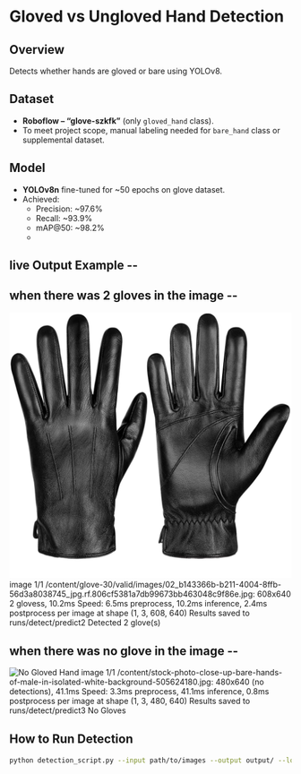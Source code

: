 # Gloved vs Ungloved Hand Detection

## Overview
Detects whether hands are gloved or bare using YOLOv8.

## Dataset
- **Roboflow – “glove-szkfk”** (only `gloved_hand` class).
- To meet project scope, manual labeling needed for `bare_hand` class or supplemental dataset.

## Model
- **YOLOv8n** fine-tuned for ~50 epochs on glove dataset.
- Achieved:
  - Precision: ~97.6%
  - Recall: ~93.9%
  - mAP@50: ~98.2%
  - 
## live Output Example --
## when there was 2 gloves in the image --
![Gloved Hand](https://github.com/jatinavi/Glove_Detection/blob/main/02_b143366b-b211-4004-8ffb-56d3a8038745_jpg.rf.806cf5381a7db99673bb463048c9f86e.jpg)
image 1/1 /content/glove-30/valid/images/02_b143366b-b211-4004-8ffb-56d3a8038745_jpg.rf.806cf5381a7db99673bb463048c9f86e.jpg: 608x640 2 glovess, 10.2ms
Speed: 6.5ms preprocess, 10.2ms inference, 2.4ms postprocess per image at shape (1, 3, 608, 640)
Results saved to runs/detect/predict2
Detected 2 glove(s)
## when there was no glove in the image --
![No Gloved Hand](test_images/sample.jpg)
image 1/1 /content/stock-photo-close-up-bare-hands-of-male-in-isolated-white-background-505624180.jpg: 480x640 (no detections), 41.1ms
Speed: 3.3ms preprocess, 41.1ms inference, 0.8ms postprocess per image at shape (1, 3, 480, 640)
Results saved to runs/detect/predict3
No Gloves
## How to Run Detection
```bash
python detection_script.py --input path/to/images --output output/ --logs logs/ --model best.pt --confidence 0.5
